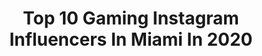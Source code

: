 ---
title: Top 10 Gaming Instagram Influencers In Miami In 2020
description: >-
  Find top gaming Instagram influencers in Miami in 2020. Most popular hashtags: #miami #gaming #gamer #selfie.
platform: Instagram
profiles:
  - username: "timemachinegaming"
    fullname: >-
      Time Machine Gaming©️
    location: "United States"
    followers: 19929
    engagement: 688
    commentsToLikes: 0.031643
    id: ck13cd8f6zs780i19sv4mxk7n
    verified: false
    hashtags: "#tomorrowisinyourhands, #n64dd, #kakarot, #mar10"
  - username: "trevor312"
    fullname: >-
      Trevor Silver
    location: "United States"
    followers: 183384
    engagement: 272
    commentsToLikes: 0.000186
    id: ck13bfhb0v6b20i19owck675w
    verified: false
    hashtags: "#koregaonparkpune, #slides, #dell, #hudsonsilver"
  - username: "miamiheat"
    fullname: >-
      Miami HEAT
    location: "United States"
    followers: 4068956
    engagement: 73
    commentsToLikes: 0.013697
    id: ck0txnl1xjrwg0i19my4chekv
    verified: true
    hashtags: "#welcometotiktok, #basketball, #heatnationunited, #tdihh"
  - username: "scootermagruder"
    fullname: >-
      Scooter Magruder | Sports Guy
    location: "United States"
    followers: 226820
    engagement: 819
    commentsToLikes: 0.021381
    id: ck1374e7m9pz80i19vcyvqg6l
    verified: true
    hashtags: "#whodat, #eagles, #heartandsol, #mariohezonja"
  - username: "zophiereviews"
    fullname: >-
      Zophie Reviews
    location: "United States"
    followers: 103879
    engagement: 272
    commentsToLikes: 0.024185
    id: ck6uc595ldlcf0j71dy19prv4
    verified: false
    hashtags: "#sockpics, #socksarelife, #necklace, #gators"
  - username: "avoriliz"
    fullname: >-
      Avori
    location: "United States"
    followers: 46575
    engagement: 543
    commentsToLikes: 0.026530
    id: ck5zxhu2581do0i14mswh5a9h
    verified: false
    hashtags: "#fortniteclips, #kleekaisofinstagram, #dogs, #dogslife"
  - username: "beauty.and.the.beer"
    fullname: >-
      𝚂𝚊𝚛𝚊𝚑 | 𝙱𝚛𝚎𝚠𝚎𝚛 𝚘𝚗 𝚊 𝙱𝚛𝚎𝚊𝚔
    location: "United States"
    followers: 3052
    engagement: 1406
    commentsToLikes: 0.055393
    id: ck5zwg0sk62eb0i14mp51yj1l
    verified: false
    hashtags: "#glasses, #tulsabeer, #farmhouse, #mint"
  - username: "sha.lies"
    fullname: >-
      
    location: "United States"
    followers: 5723
    engagement: 571
    commentsToLikes: 0.068406
    id: ck6uc3mhwdb7l0j71akg98kvx
    verified: false
    hashtags: "#smile, #bestoftheday, #instafashion, #videoshoot"
  - username: "grand_theft_auto_fan_girl"
    fullname: >-
      Angel_Cookie23
    location: "United States"
    followers: 6667
    engagement: 783
    commentsToLikes: 0.030189
    id: ck135r5cj2tzi0i19pjeh6gqu
    verified: false
    hashtags: "#newyork, #lossantos, #wondercon, #downtownlosangeles"
  - username: "djdiveny"
    fullname: >-
      DJ Diveny
    location: "United States"
    followers: 877913
    engagement: 262
    commentsToLikes: 0.012492
    id: ck15rmnh88nvu0i19jov1nnwn
    verified: true
    hashtags: "#cart, #players, #brooklynbridge, #socccertricks"
---